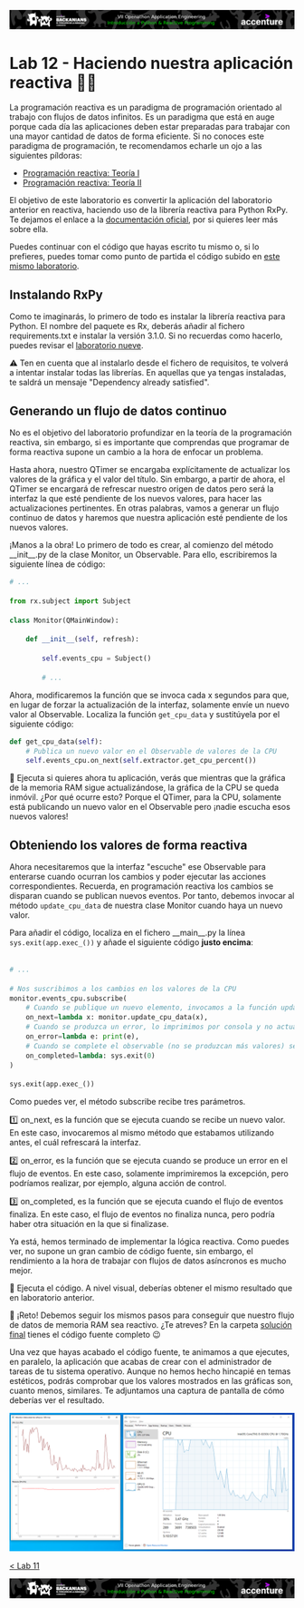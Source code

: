 <p align="center">
    <img src="../resources/header.png">
</p>

# Lab 12 - Haciendo nuestra aplicación reactiva :rocket::rocket:

La programación reactiva es un paradigma de programación orientado al trabajo con flujos de datos infinitos. Es un paradigma que está en auge porque cada día las aplicaciones deben estar preparadas para trabajar con una mayor cantidad de datos de forma eficiente. Si no conoces este paradigma de programación, te recomendamos echarle un ojo a las siguientes píldoras:

- [Programación reactiva: Teoría I](https://mediaexchange.accenture.com/media/t/1_0ra40rmt)
- [Programación reactiva: Teoría II](https://mediaexchange.accenture.com/media/t/1_dk9s22db) 

El objetivo de este laboratorio es convertir la aplicación del laboratorio anterior en reactiva, haciendo uso de la librería reactiva para Python RxPy. Te dejamos el enlace a la [documentación oficial](https://rxpy.readthedocs.io/en/latest/), por si quieres leer más sobre ella.

Puedes continuar con el código que hayas escrito tu mismo o, si lo prefieres, puedes tomar como punto de partida el código subido en [este mismo laboratorio](./mi-monitor). 

## Instalando RxPy

Como te imaginarás, lo primero de todo es instalar la librería reactiva para Python. El nombre del paquete es Rx, deberás añadir al fichero requirements.txt e instalar la versión 3.1.0. Si no recuerdas como hacerlo, puedes revisar el [laboratorio nueve](../lab-09).

:warning: Ten en cuenta que al instalarlo desde el fichero de requisitos, te volverá a intentar instalar todas las librerías. En aquellas que ya tengas instaladas, te saldrá un mensaje "Dependency already satisfied".

## Generando un flujo de datos continuo

No es el objetivo del laboratorio profundizar en la teoría de la programación reactiva, sin embargo, si es importante que comprendas que programar de forma reactiva supone un cambio a la hora de enfocar un problema. 

Hasta ahora, nuestro QTimer se encargaba explícitamente de actualizar los valores de la gráfica y el valor del título. Sin embargo, a partir de ahora, el QTimer se encargará de refrescar nuestro origen de datos pero será la interfaz la que esté pendiente de los nuevos valores, para hacer las actualizaciones pertinentes. En otras palabras, vamos a generar un flujo continuo de datos y haremos que nuestra aplicación esté pendiente de los nuevos valores.

¡Manos a la obra! Lo primero de todo es crear, al comienzo del método \_\_init\_\_.py de la clase Monitor, un Observable. Para ello, escribiremos la siguiente línea de código:

``` python
# ...

from rx.subject import Subject

class Monitor(QMainWindow):

    def __init__(self, refresh):
        
        self.events_cpu = Subject()

        # ...
```

Ahora, modificaremos la función que se invoca cada x segundos para que, en lugar de forzar la actualización de la interfaz, solamente envíe un nuevo valor al Observable. Localiza la función ```get_cpu_data``` y sustitúyela por el siguiente código:

```python
def get_cpu_data(self):
    # Publica un nuevo valor en el Observable de valores de la CPU
    self.events_cpu.on_next(self.extractor.get_cpu_percent())
```

:memo: Ejecuta si quieres ahora tu aplicación, verás que mientras que la gráfica de la memoria RAM sigue actualizándose, la gráfica de la CPU se queda inmóvil. ¿Por qué ocurre esto? Porque el QTimer, para la CPU, solamente está publicando un nuevo valor en el Observable pero ¡nadie escucha esos nuevos valores!

## Obteniendo los valores de forma reactiva

Ahora necesitaremos que la interfaz "escuche" ese Observable para enterarse cuando ocurran los cambios y poder ejecutar las acciones correspondientes. Recuerda, en programación reactiva los cambios se disparan cuando se publican nuevos eventos. Por tanto, debemos invocar al método ```update_cpu_data``` de nuestra clase Monitor cuando haya un nuevo valor.

Para añadir el código, localiza en el fichero \_\_main\_\_.py la línea ```sys.exit(app.exec_())``` y añade el siguiente código **justo encima**:
```python

# ...

# Nos suscribimos a los cambios en los valores de la CPU
monitor.events_cpu.subscribe(
    # Cuando se publique un nuevo elemento, invocamos a la función update_cpu_data, pasándole el nuevo valor
    on_next=lambda x: monitor.update_cpu_data(x),
    # Cuando se produzca un error, lo imprimimos por consola y no actualizamos el gráfico
    on_error=lambda e: print(e),
    # Cuando se complete el observable (no se produzcan más valores) se sale de la aplicación
    on_completed=lambda: sys.exit(0)
)

sys.exit(app.exec_())
```

Como puedes ver, el método subscribe recibe tres parámetros.

:one: on_next, es la función que se ejecuta cuando se recibe un nuevo valor. En este caso, invocaremos al mismo método que estabamos utilizando antes, el cuál refrescará la interfaz.

:two: on_error, es la función que se ejecuta cuando se produce un error en el flujo de eventos. En este caso, solamente imprimiremos la excepción, pero podríamos realizar, por ejemplo, alguna acción de control.

:three: on_completed, es la función que se ejecuta cuando el flujo de eventos finaliza. En este caso, el flujo de eventos no finaliza nunca, pero podría haber otra situación en la que si finalizase.

Ya está, hemos terminado de implementar la lógica reactiva. Como puedes ver, no supone un gran cambio de código fuente, sin embargo, el rendimiento a la hora de trabajar con flujos de datos asíncronos es mucho mejor. 

:memo: Ejecuta el código. A nivel visual, deberías obtener el mismo resultado que en laboratorio anterior.

:dart: ¡Reto! Debemos seguir los mismos pasos para conseguir que nuestro flujo de datos de memoria RAM sea reactivo. ¿Te atreves? En la carpeta [solución final](../solucion-final/mi-monitor) tienes el código fuente completo :wink:

Una vez que hayas acabado el código fuente, te animamos a que ejecutes, en paralelo, la aplicación que acabas de crear con el administrador de tareas de tu sistema operativo. Aunque no hemos hecho hincapié en temas estéticos, podrás comprobar que los valores mostrados en las gráficas son, cuanto menos, similares. Te adjuntamos una captura de pantalla de cómo deberías ver el resultado.

<p align="center">
    <img src="../resources/app-result.png">
</p>

[< Lab 11](../lab-11)

<p align="center">
    <img src="../resources/header.png">
</p>
